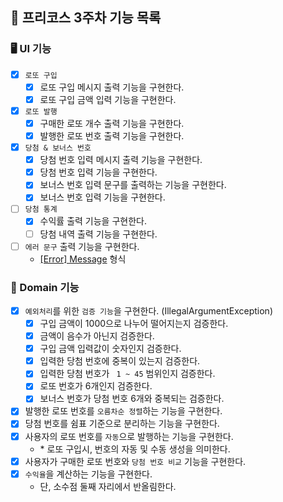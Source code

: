 ## 🎱 프리코스 3주차 기능 목록

### 🖥 UI 기능

- [x] `로또 구입`
  - [x] 로또 구입 메시지 출력 기능을 구현한다.
  - [x] 로또 구입 금액 입력 기능을 구현한다.
- [x] `로또 발행`
  - [x] 구매한 로또 개수 출력 기능을 구현한다.
  - [x] 발행한 로또 번호 출력 기능을 구현한다.
- [x] `당첨 & 보너스 번호`
  - [x] 당첨 번호 입력 메시지 출력 기능을 구현한다.
  - [x] 당첨 번호 입력 기능을 구현한다.
  - [x] 보너스 번호 입력 문구를 출력하는 기능을 구현한다.
  - [x] 보너스 번호 입력 기능을 구현한다.
- [ ] `당첨 통계`
  - [x] 수익률 출력 기능을 구현한다.
  - [ ] 당첨 내역 출력 기능을 구현한다.
- [ ] `에러 문구` 출력 기능을 구현한다.
  - <u>[Error] Message</u> 형식

### 🎨 Domain 기능

- [x] `예외처리`를 위한 `검증 기능`을 구현한다. (IllegalArgumentException)
  - [x] 구입 금액이 1000으로 나누어 떨어지는지 검증한다.
  - [x] 금액이 음수가 아닌지 검증한다.
  - [x] 구입 금액 입력값이 숫자인지 검증한다.
  - [x] 입력한 당첨 번호에 중복이 있는지 검증한다.
  - [x] 입력한 당첨 번호가 ` 1 ~ 45` 범위인지 검증한다.
  - [x] 로또 번호가 6개인지 검증한다.
  - [x] 보너스 번호가 당첨 번호 6개와 중복되는 검증한다.
- [x] 발행한 로또 번호를 `오름차순 정렬`하는 기능을 구현한다.
- [x] 당첨 번호를 쉼표 기준으로 분리하는 기능을 구현한다.
- [x] 사용자의 로또 번호를 `자동`으로 발행하는 기능을 구현한다.
  - \* 로또 구입시, 번호의 자동 및 수동 생성을 의미한다.
- [x] 사용자가 구매한 로또 번호와 `당첨 번호 비교` 기능을 구현한다.
- [x] `수익율`을 계산하는 기능을 구현한다.
  - 단, 소수점 둘째 자리에서 반올림한다.